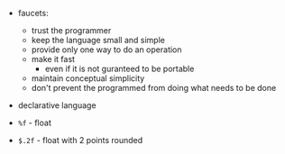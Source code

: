- faucets:
	- trust the programmer
	- keep the language small and simple
	- provide only one way to do an operation
	- make it fast
		- even if it is not guranteed to be portable
	- maintain conceptual simplicity
	- don't prevent the programmed from doing what needs to be done


- declarative language
- `%f` - float
- `$.2f` - float with 2 points rounded